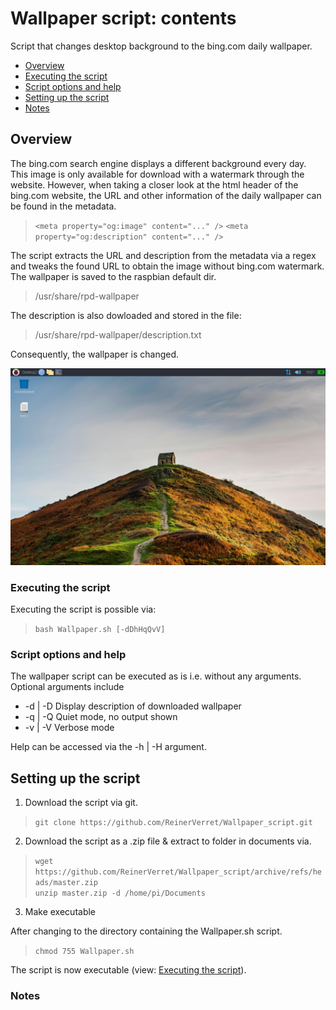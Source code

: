 # Wallpaper script: contents
Script that changes desktop background to the bing.com daily wallpaper.
- [Overview](#overview)
- [Executing the script](#executing-the-script)
- [Script options and help](#script-options-and-help)
- [Setting up the script](#setting-up-the-script)
- [Notes](#notes)

## Overview
The bing.com search engine displays a different background every day.
This image is only available for download  with a watermark through the website.
However, when taking a closer look at the html header of the bing.com website,
the URL and other information of the daily wallpaper can be found in the metadata.

> `<meta property="og:image" content="..." />`
> `<meta property="og:description" content="..." />`

The script extracts the URL and description from the metadata via a regex 
and tweaks the found URL to obtain the image without bing.com watermark.
The wallpaper is saved to the raspbian default dir. 
> /usr/share/rpd-wallpaper

The description is also dowloaded and stored in the file:
> /usr/share/rpd-wallpaper/description.txt 

Consequently, the wallpaper is changed. 

<img src="img/Wallpaper_screenshot.png" title="Example wallpaper on Raspbian"  alt="Example wallpaper on Raspbian" width="600" />

### Executing the script
Executing the script is possible via:
> `bash Wallpaper.sh [-dDhHqQvV]`

### Script options and help
The wallpaper script can be executed as is i.e. without any arguments.
Optional arguments include
* -d | -D Display description of downloaded wallpaper
* -q | -Q Quiet mode, no output shown
* -v | -V Verbose mode

Help can be accessed via the -h | -H argument.

## Setting up the script    
1. Download the script via git.

>`git clone https://github.com/ReinerVerret/Wallpaper_script.git`

2. Download the script as a .zip file & extract to folder in documents via.

> `wget https://github.com/ReinerVerret/Wallpaper_script/archive/refs/heads/master.zip` <br>
> `unzip master.zip -d /home/pi/Documents`

3. Make executable

After changing to the directory containing the Wallpaper.sh script.

> `chmod 755 Wallpaper.sh `

The script is now executable (view: [Executing the script](#executing-the-script)).

### Notes
